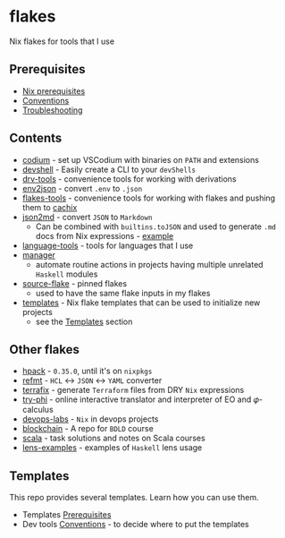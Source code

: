 # flakes

Nix flakes for tools that I use

## Prerequisites

- [Nix prerequisites](./README/NixPrerequisites.md)
- [Conventions](./README/Conventions.md)
- [Troubleshooting](./README/Troubleshooting.md)

## Contents

- [codium](./codium/README.md) - set up VSCodium with binaries on `PATH` and extensions
- [devshell](./devshell/README.md) - Easily create a CLI to your `devShells`
- [drv-tools](./drv-tools/flake.nix) - convenience tools for working with derivations
- [env2json](./env2json/README.md) - convert `.env` to `.json`
- [flakes-tools](./flakes-tools/flake.nix) - convenience tools for working with flakes and pushing them to [cachix](https://www.cachix.org/)
- [json2md](./json2md/README.md) - convert `JSON` to `Markdown`
  - Can be combined with `builtins.toJSON` and used to generate `.md` docs from Nix expressions - [example](https://github.com/deemp/devops-labs/blob/0ae9881ab58b99f114aaf21cb5cad85f2ce37e40/.nix/write-configs.nix#L26)
- [language-tools](./flakes-tools) - tools for languages that I use
- [manager](./manager/README.md)
  - automate routine actions in projects having multiple unrelated `Haskell` modules
- [source-flake](./source-flake/) - pinned flakes
  - used to have the same flake inputs in my flakes
- [templates](./templates/) - Nix flake templates that can be used to initialize new projects
  - see the [Templates](#templates) section

## Other flakes

- [hpack](https://github.com/deemp/hpack) - `0.35.0`, until it's on `nixpkgs`
- [refmt](https://github.com/deemp/refmt) - `HCL` <-> `JSON` <-> `YAML` converter
- [terrafix](https://github.com/deemp/terrafix) - generate `Terraform` files from DRY `Nix` expressions
- [try-phi](https://github.com/objectionary/try-phi) - online interactive translator and interpreter of EO and 𝜑-calculus
- [devops-labs](https://github.com/deemp/devops-labs) - `Nix` in devops projects
- [blockchain](https://github.com/deemp/blockchain) - A repo for `BDLD` course
- [scala](https://github.com/deemp/scala) - task solutions and notes on Scala courses
- [lens-examples](https://github.com/deemp/lens-examples) - examples of `Haskell` lens usage

## Templates

This repo provides several templates. Learn how you can use them.

- Templates [Prerequisites](./README/NixPrerequisites.md#templates)
- Dev tools [Conventions](./README/Conventions.md#dev-tools) - to decide where to put the templates
